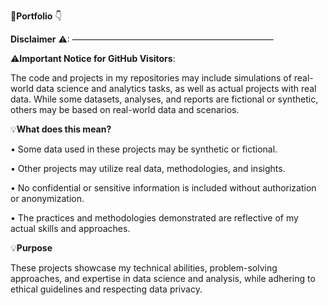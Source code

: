 💼**Portfolio** 👇

**Disclaimer** ⚠:
———————————————————————

⚠**Important Notice for GitHub Visitors**:

The code and projects in my repositories may include simulations of real-world data science and analytics tasks, as well as actual projects with real data. While some datasets, analyses, and reports are fictional or synthetic, others may be based on real-world data and scenarios.

💡**What does this mean?**

• Some data used in these projects may be synthetic or fictional.

• Other projects may utilize real data, methodologies, and insights.

• No confidential or sensitive information is included without authorization or anonymization.

• The practices and methodologies demonstrated are reflective of my actual skills and approaches.

💡**Purpose**

These projects showcase my technical abilities, problem-solving approaches, and expertise in data science and analysis, while adhering to ethical guidelines and respecting data privacy.
<!--
**Kcolliny90/kcolliny90** is a ✨ _special_ ✨ repository because its `README.md` (this file) appears on your GitHub profile.

Here are some ideas to get you started:

- 🔭 I’m currently working on ...
- 🌱 I’m currently learning ...
- 👯 I’m looking to collaborate on ...
- 🤔 I’m looking for help with ...
- 💬 Ask me about ...
- 📫 How to reach me: ...
- 😄 Pronouns: ...
- ⚡ Fun fact: ...
-->
